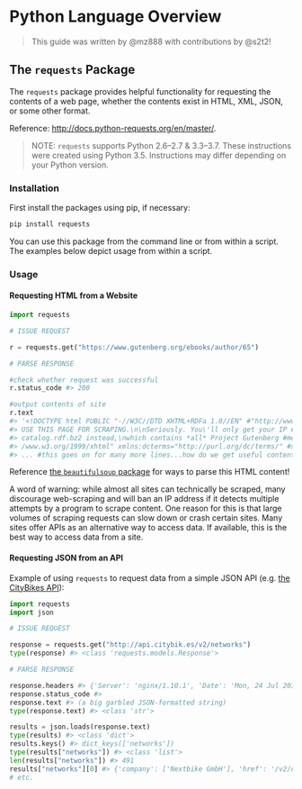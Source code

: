 # Python Language Overview

> This guide was written by @mz888 with contributions by @s2t2!

## The `requests` Package

The `requests` package provides helpful functionality for requesting the contents of a web page, whether the contents exist in HTML, XML, JSON, or some other format.

Reference: http://docs.python-requests.org/en/master/.

> NOTE: `requests` supports Python 2.6–2.7 & 3.3–3.7. These instructions were created using Python 3.5. Instructions may differ depending on your Python version.

### Installation

First install the packages using pip, if necessary:

```` sh
pip install requests
````

You can use this package from the command line or from within a script. The examples below depict usage from within a script.

### Usage

#### Requesting HTML from a Website

```python
import requests

# ISSUE REQUEST

r = requests.get("https://www.gutenberg.org/ebooks/author/65")

# PARSE RESPONSE

#check whether request was successful
r.status_code #> 200

#output contents of site
r.text
#> '<!DOCTYPE html PUBLIC "-//W3C//DTD XHTML+RDFa 1.0//EN" #"http://www.w3.org/MarkUp/DTD/xhtml-rdfa-1.dtd">\n<!--\n\nDON\'T\
#> USE THIS PAGE FOR SCRAPING.\n\nSeriously. You\'ll only get your IP #blocked.\n\nDownload http://www.gutenberg.org/feeds/\
#> catalog.rdf.bz2 instead,\nwhich contains *all* Project Gutenberg #metadata in one RDF/XML file.\n\n--><html xmlns="http:/\
#> /www.w3.org/1999/xhtml" xmlns:dcterms="http://purl.org/dc/terms/" #xmlns:rdf="http://www.w3.org/1999/02/22-rdf-syntax-ns\
#> ... #this goes on for many more lines...how do we get useful content?
```

Reference [the `beautifulsoup` package](beautifulsoup.md) for ways to parse this HTML content!

A word of warning: while almost all sites can technically be scraped, many discourage web-scraping and will ban an IP address if it detects multiple attempts by a program to scrape content. One reason for this is that large volumes of scraping requests can slow down or crash certain sites. Many sites offer APIs as an alternative way to access data. If available, this is the best way to access data from a site.

#### Requesting JSON from an API

Example of using `requests` to request data from a simple JSON API (e.g. [the CityBikes API](https://api.citybik.es/v2/)):

```python
import requests
import json

# ISSUE REQUEST

response = requests.get("http://api.citybik.es/v2/networks")
type(response) #> <class 'requests.models.Response'>

# PARSE RESPONSE

response.headers #> {'Server': 'nginx/1.10.1', 'Date': 'Mon, 24 Jul 2017 18:05:36 GMT', 'Content-Type': 'application/json', 'Transfer-Encoding': 'chunked', 'Connection': 'keep-alive', 'Strict-Transport-Security': 'max-age=15768000', 'Access-Control-Allow-Origin': '*', 'Content-Encoding': 'gzip'}
response.status_code #>
response.text #> (a big garbled JSON-formatted string)
type(response.text) #> <class 'str'>

results = json.loads(response.text)
type(results) #> <class 'dict'>
results.keys() #> dict_keys(['networks'])
type(results["networks"]) #> <class 'list'>
len(results["networks"]) #> 491
results["networks"][0] #> {'company': ['Nextbike GmbH'], 'href': '/v2/networks/opole-bike', 'id': 'opole-bike', 'location': {'city': 'Opole', 'country': 'PL', 'latitude': 50.6645, 'longitude': 17.9276}, 'name': 'Opole Bike'}
# etc.
```
